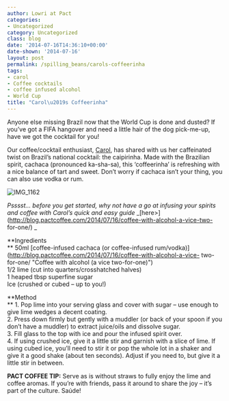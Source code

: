 ```yaml
---
author: Lowri at Pact
categories:
- Uncategorized
category: Uncategorized
class: blog
date: '2014-07-16T14:36:10+00:00'
date-shown: '2014-07-16'
layout: post
permalink: /spilling_beans/carols-coffeerinha
tags:
- carol
- Coffee cocktails
- coffee infused alcohol
- World Cup
title: "Carol\u2019s Coffeerinha"
---
```


Anyone else missing Brazil now that the World Cup is done and dusted? If
you’ve got a FIFA hangover and need a little hair of the dog pick-me-up, have
we got the cocktail for you!

Our coffee/cocktail enthusiast,
[Carol](http://blog.pactcoffee.com/2014/06/18/carol-rocks-at-cocktails/ "Carol
rocks at cocktails."), has shared with us her caffeinated twist on Brazil’s
national cocktail: the caipirinha. Made with the Brazilian spirit, cachaca
(pronounced ka-sha-sa), this ‘coffeerinha’ is refreshing with a nice balance
of tart and sweet. Don’t worry if cachaca isn’t your thing, you can also use
vodka or rum.

![IMG_1162](https://pactcoffee.files.wordpress.com/2014/07/img_11621.jpg?w=545)

_Psssst… before you get started, why not have a go at infusing your spirits
and coffee with Carol’s quick and easy guide_
_[here>](http://blog.pactcoffee.com/2014/07/16/coffee-with-alcohol-a-vice-two-
for-one/) _

**Ingredients  
** 50ml [coffee-infused cachaca (or coffee-infused
rum/vodka)](http://blog.pactcoffee.com/2014/07/16/coffee-with-alcohol-a-vice-
two-for-one/ "Coffee with alcohol \(a vice two-for-one\)")  
1/2 lime (cut into quarters/crosshatched halves)  
1 heaped tbsp superfine sugar  
Ice (crushed or cubed – up to you!)

**Method  
** 1\. Pop lime into your serving glass and cover with sugar – use enough to
give lime wedges a decent coating.  
2\. Press down firmly but gently with a muddler (or back of your spoon if you
don’t have a muddler) to extract juice/oils and dissolve sugar.  
3\. Fill glass to the top with ice and pour the infused spirit over.  
4\. If using crushed ice, give it a little stir and garnish with a slice of
lime. If using cubed ice, you’ll need to stir it or pop the whole lot in a
shaker and give it a good shake (about ten seconds). Adjust if you need to,
but give it a little stir in between.

**PACT COFFEE TIP:** Serve as is without straws to fully enjoy the lime and
coffee aromas. If you’re with friends, pass it around to share the joy – it’s
part of the culture. Saúde!